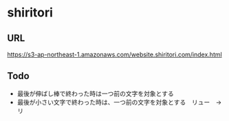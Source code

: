 # shiritori

## URL 
https://s3-ap-northeast-1.amazonaws.com/website.shiritori.com/index.html

## Todo
- 最後が伸ばし棒で終わった時は一つ前の文字を対象とする
- 最後が小さい文字で終わった時は、一つ前の文字を対象とする　リュー　-> リ

